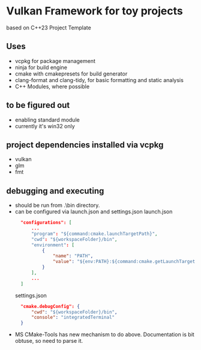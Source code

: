 # Vulkan Framework for toy projects
based on C++23 Project Template

## Uses
- vcpkg for package management
- ninja for build engine
- cmake with cmakepresets for build generator
- clang-format and clang-tidy, for basic formatting and static analysis
- C++ Modules, where possible

## to be figured out
- enabling standard module
- currently it's win32 only

## project dependencies installed via vcpkg
- vulkan
- glm
- fmt

## debugging and executing 
- should be run from .\bin directory.
- can be configured via launch.json and settings.json
  launch.json
  ```json
	"configurations": [
		...
		"program": "${command:cmake.launchTargetPath}",
		"cwd": "${workspaceFolder}/bin",
		"environment": [
			{
				"name": "PATH",
				"value": "${env:PATH}:${command:cmake.getLaunchTargetDirectory}"
			}
		],
		...
	]
  ```
  settings.json
  ```json 
	"cmake.debugConfig": {
		"cwd": "${workspaceFolder}/bin",
		"console": "integratedTerminal"
	}
  ```
- MS CMake-Tools has new mechanism to do above. Documentation is bit obtuse, so need to parse it.
